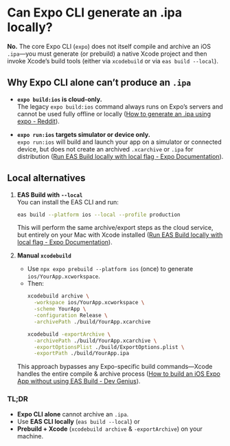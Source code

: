 # Can Expo CLI generate an .ipa locally?

**No.** The core Expo CLI (`expo`) does not itself compile and archive an iOS `.ipa`—you must generate (or prebuild) a native Xcode project and then invoke Xcode’s build tools (either via `xcodebuild` or via `eas build --local`).

## Why Expo CLI alone can’t produce an `.ipa`

- **`expo build:ios` is cloud-only.**  
  The legacy `expo build:ios` command always runs on Expo’s servers and cannot be used fully offline or locally  ([How to generate an .ipa using expo - Reddit](https://www.reddit.com/r/expo/comments/12de15v/how_to_generate_an_ipa_using_expo/?utm_source=chatgpt.com)).

- **`expo run:ios` targets simulator or device only.**  
  `expo run:ios` will build and launch your app on a simulator or connected device, but does not create an archived `.xcarchive` or `.ipa` for distribution  ([Run EAS Build locally with local flag - Expo Documentation](https://docs.expo.dev/build-reference/local-builds/?utm_source=chatgpt.com)).

## Local alternatives

1. **EAS Build with `--local`**  
   You can install the EAS CLI and run:  
   ```bash
   eas build --platform ios --local --profile production
   ```  
   This will perform the same archive/export steps as the cloud service, but entirely on your Mac with Xcode installed  ([Run EAS Build locally with local flag - Expo Documentation](https://docs.expo.dev/build-reference/local-builds/?utm_source=chatgpt.com)).

2. **Manual `xcodebuild`**  
   - Use `npx expo prebuild --platform ios` (once) to generate `ios/YourApp.xcworkspace`.  
   - Then:
     ```bash
     xcodebuild archive \
       -workspace ios/YourApp.xcworkspace \
       -scheme YourApp \
       -configuration Release \
       -archivePath ./build/YourApp.xcarchive

     xcodebuild -exportArchive \
       -archivePath ./build/YourApp.xcarchive \
       -exportOptionsPlist ./build/ExportOptions.plist \
       -exportPath ./build/YourApp.ipa
     ```  
   This approach bypasses any Expo-specific build commands—Xcode handles the entire compile & archive process  ([How to build an iOS Expo App without using EAS Build - Dev Genius](https://blog.devgenius.io/how-to-build-an-ios-expo-app-without-using-eas-build-78bfc4002a0f?utm_source=chatgpt.com)).

### TL;DR

- **Expo CLI alone** cannot archive an `.ipa`.  
- Use **EAS CLI locally** (`eas build --local`) or  
- **Prebuild + Xcode** (`xcodebuild archive` & `-exportArchive`) on your machine.
